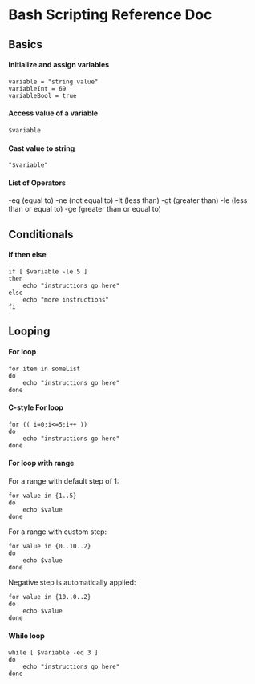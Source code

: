 # Bash Scripting Reference Doc

## Basics
#### Initialize and assign variables
```
variable = "string value"
variableInt = 69
variableBool = true
```
#### Access value of a variable
```$variable```
#### Cast value to string
```"$variable"```
#### List of Operators
-eq (equal to)
-ne (not equal to)
-lt (less than)
-gt (greater than)
-le (less than or equal to)
-ge (greater than or equal to)

## Conditionals
#### if then else
```
if [ $variable -le 5 ]
then
    echo "instructions go here"
else
    echo "more instructions"
fi
```

## Looping
#### For loop
```
for item in someList
do
    echo "instructions go here"
done
```
#### C-style For loop
```
for (( i=0;i<=5;i++ ))
do
    echo "instructions go here"
done
```
#### For loop with range
For a range with default step of 1:
```
for value in {1..5}
do
    echo $value
done
```
For a range with custom step:
```
for value in {0..10..2}
do
    echo $value
done
```
Negative step is automatically applied:
```
for value in {10..0..2}
do
    echo $value
done
```
#### While loop
```
while [ $variable -eq 3 ]
do
    echo "instructions go here"
done
```
